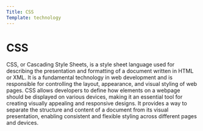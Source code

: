 ```yaml
---
Title: CSS
Template: technology
---
```

CSS
==========================

CSS, or Cascading Style Sheets, is a style sheet language used for describing the presentation and formatting of a document written in HTML or XML. It is a fundamental technology in web development and is responsible for controlling the layout, appearance, and visual styling of web pages. CSS allows developers to define how elements on a webpage should be displayed on various devices, making it an essential tool for creating visually appealing and responsive designs. It provides a way to separate the structure and content of a document from its visual presentation, enabling consistent and flexible styling across different pages and devices.